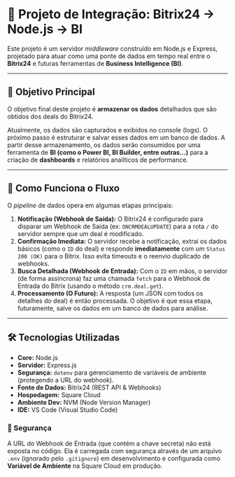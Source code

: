 # 🚀 Projeto de Integração: Bitrix24 -> Node.js -> BI

Este projeto é um servidor *middleware* construído em Node.js e Express, projetado para atuar como uma ponte de dados em tempo real entre o **Bitrix24** e futuras ferramentas de **Business Intelligence (BI)**.

---

## 🎯 Objetivo Principal

O objetivo final deste projeto é **armazenar os dados** detalhados que são obtidos dos deals do Bitrix24.

Atualmente, os dados são capturados e exibidos no console (logs). O próximo passo é estruturar e salvar esses dados em um banco de dados. A partir desse armazenamento, os dados serão consumidos por uma ferramenta de **BI (como o Power BI, BI Builder, entre outras...)** para a criação de **dashboards** e relatórios analíticos de performance.

---

## 🤖 Como Funciona o Fluxo

O *pipeline* de dados opera em algumas etapas principais:

1.  **Notificação (Webhook de Saída):** O Bitrix24 é configurado para disparar um Webhook de Saída (ex: `ONCRMDEALUPDATE`) para a rota `/` do servidor sempre que um deal é modificado.
2.  **Confirmação Imediata:** O servidor recebe a notificação, extrai os dados básicos (como o `ID` do deal) e responde **imediatamente** com um `Status 200 (OK)` para o Bitrix. Isso evita timeouts e o reenvio duplicado de webhooks.
3.  **Busca Detalhada (Webhook de Entrada):** Com o `ID` em mãos, o servidor (de forma assíncrona) faz uma chamada `fetch` para o Webhook de Entrada do Bitrix (usando o método `crm.deal.get`).
4.  **Processamento (O Futuro):** A resposta (um JSON com todos os detalhes do deal) é então processada. O objetivo é que essa etapa, futuramente, salve os dados em um banco de dados para análise.

---

## 🛠️ Tecnologias Utilizadas

* **Core:** Node.js
* **Servidor:** Express.js
* **Segurança:** `dotenv` para gerenciamento de variáveis de ambiente (protegendo a URL do webhook).
* **Fonte de Dados:** Bitrix24 (REST API & Webhooks)
* **Hospedagem:** Square Cloud
* **Ambiente Dev:** NVM (Node Version Manager)
* **IDE:** VS Code (Visual Studio Code)

### 🔐 Segurança

A URL do Webhook de Entrada (que contém a chave secreta) não está exposta no código. Ela é carregada com segurança através de um arquivo `.env` (ignorado pelo `.gitignore`) em desenvolvimento e configurada como **Variável de Ambiente** na Square Cloud em produção.